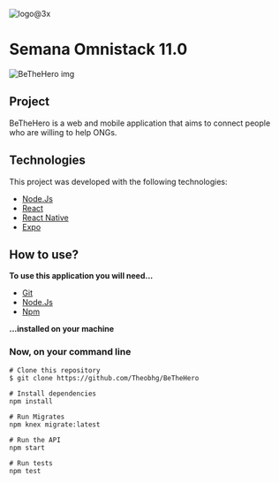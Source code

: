  ![logo@3x](https://user-images.githubusercontent.com/23077892/78855376-1e93a980-79fa-11ea-87b8-a4adc1dfd7a3.png)


# Semana Omnistack 11.0

![BeTheHero img](https://user-images.githubusercontent.com/23077892/78857571-22c2c580-7a00-11ea-9aa3-dfd95224c1fd.png)

## Project

BeTheHero is a web and mobile application that aims to connect people who are willing to help ONGs.

## Technologies

This project was developed with the following technologies:

- [Node.Js](https://nodejs.org/en/)
- [React](https://reactjs.org/)
- [React Native](https://reactnative.dev/)
- [Expo](https://expo.io/)

## How to use?

**To use this application you will need...**

- [Git](https://git-scm.com/)
- [Node.Js](https://nodejs.org/en/)
- [Npm](https://www.npmjs.com/get-npm)

**...installed on your machine**

### Now, on your command line

```
# Clone this repository
$ git clone https://github.com/Theobhg/BeTheHero

# Install dependencies
npm install

# Run Migrates
npm knex migrate:latest 

# Run the API
npm start

# Run tests
npm test
```

